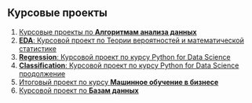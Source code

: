 ## Курсовые проекты

1. <a href='https://github.com/AnnaSmelova/Projects/tree/main/Data_analysis_algorithms_course_projects'>Курсовые проекты по **Алгоритмам анализа данных**</a>
2. <a href='https://github.com/AnnaSmelova/Projects/blob/main/Theory_of_probability_and_mathematical_statistics_course_project.ipynb'>**EDA**: Курсовой проект по Теории вероятностей и математической статистике</a>
3. <a href='https://github.com/AnnaSmelova/Projects/blob/main/Python_for_Data_Science_Regression_course_project.ipynb'>**Regression**: Курсовой проект по курсу Python for Data Science</a>
4. <a href='https://github.com/AnnaSmelova/Projects/blob/main/Python_for_Data_Science_Classification_course_project.ipynb'>**Classification**: Курсовой проект по курсу Python for Data Science продолжение</a>
5. <a href='https://github.com/AnnaSmelova/Machine_learning_in_business_course_project'>Итоговый проект по курсу **Машинное обучение в бизнесе**</a>
6. <a href='https://github.com/AnnaSmelova/DB_course'>Курсовой проект по **Базам данных**</a>

